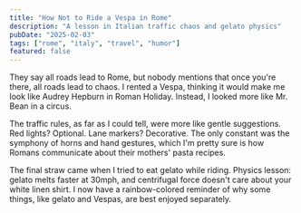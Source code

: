 ```yaml
---
title: "How Not to Ride a Vespa in Rome"
description: "A lesson in Italian traffic chaos and gelato physics"
pubDate: "2025-02-03"
tags: ["rome", "italy", "travel", "humor"]
featured: false
---
```


They say all roads lead to Rome, but nobody mentions that once you're there, all roads lead to chaos. I rented a Vespa, thinking it would make me look like Audrey Hepburn in Roman Holiday. Instead, I looked more like Mr. Bean in a circus.

The traffic rules, as far as I could tell, were more like gentle suggestions. Red lights? Optional. Lane markers? Decorative. The only constant was the symphony of horns and hand gestures, which I'm pretty sure is how Romans communicate about their mothers' pasta recipes.

The final straw came when I tried to eat gelato while riding. Physics lesson: gelato melts faster at 30mph, and centrifugal force doesn't care about your white linen shirt. I now have a rainbow-colored reminder of why some things, like gelato and Vespas, are best enjoyed separately.
